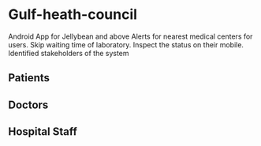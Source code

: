# Gulf-heath-council
 Android App for Jellybean and above
Alerts for nearest medical centers for users. Skip waiting time of laboratory. Inspect the status on their mobile.
 Identified stakeholders of the system
##  Patients
## Doctors
## Hospital Staff
